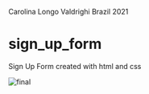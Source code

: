 Carolina Longo Valdrighi
Brazil 2021

# sign_up_form
Sign Up Form created with html and css

![final](https://user-images.githubusercontent.com/69602254/108014562-e9c68a80-6fec-11eb-9d31-8a10ceeda0f1.PNG)

